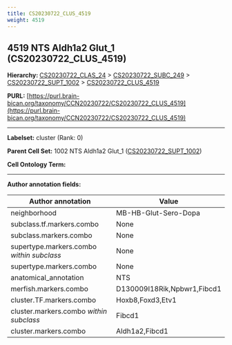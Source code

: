 ```yaml
---
title: CS20230722_CLUS_4519
weight: 4519
---
```

## 4519 NTS Aldh1a2 Glut_1 (CS20230722_CLUS_4519)
<b>Hierarchy: </b>
[CS20230722_CLAS_24](../CS20230722_CLAS_24) >
[CS20230722_SUBC_249](../CS20230722_SUBC_249) >
[CS20230722_SUPT_1002](../CS20230722_SUPT_1002) >
[CS20230722_CLUS_4519](../CS20230722_CLUS_4519)

**PURL:** [https://purl.brain-bican.org/taxonomy/CCN20230722/CS20230722_CLUS_4519](https://purl.brain-bican.org/taxonomy/CCN20230722/CS20230722_CLUS_4519)

---


**Labelset:** cluster (Rank: 0)

**Parent Cell Set:** 1002 NTS Aldh1a2 Glut_1 ([CS20230722_SUPT_1002](../CS20230722_SUPT_1002))



**Cell Ontology Term:** 

[MARKER GENES.]: #


---

[TRANSFERRED ANNOTATIONS.]: #


[AUTHOR ANNOTATION FIELDS.]: #


**Author annotation fields:**

| Author annotation | Value |
|-------------------|-------|
|neighborhood|MB-HB-Glut-Sero-Dopa|
|subclass.tf.markers.combo|None|
|subclass.markers.combo|None|
|supertype.markers.combo _within subclass_|None|
|supertype.markers.combo|None|
|anatomical_annotation|NTS|
|merfish.markers.combo|D130009I18Rik,Npbwr1,Fibcd1|
|cluster.TF.markers.combo|Hoxb8,Foxd3,Etv1|
|cluster.markers.combo _within subclass_|Fibcd1|
|cluster.markers.combo|Aldh1a2,Fibcd1|
